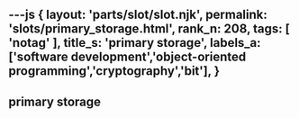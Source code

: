 ---js
{
  layout: 'parts/slot/slot.njk',
  permalink: 'slots/primary_storage.html',
  rank_n: 208,
  tags: [ 'notag' ],
  title_s: 'primary storage',
  labels_a: ['software development','object-oriented programming','cryptography','bit'],
}
---
## primary storage


